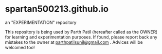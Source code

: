 # spartan500213.github.io
an "EXPERIMENTATION" repository

This repository is being used by Parth Patil (hereafter called as the OWNER) for learning and experimentation purposes. If found, please report back any mistakes to the owner at parthpatilsunil@gmail.com . Advices will be welcomed too! 
